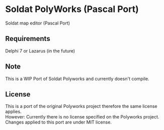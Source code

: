 # Soldat PolyWorks (Pascal Port)
Soldat map editor (Pascal Port)

## Requirements
Delphi 7 or Lazarus (in the future)

## Note
This is a WIP Port of Soldat Polyworks and currently doesn't compile.

## License
This is a port of the original Polyworks project therefore the same license applies.  
However: Currently there is no license specified on the Polyworks project.  
Changes applied to this port are under MIT license.  
